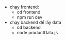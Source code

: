 - chạy frontend:
  + cd frontend
  + npm run dev
- chạy backend để lấy data
  + cd backend
  + node productData.js
